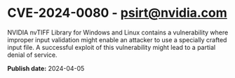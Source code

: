 # CVE-2024-0080 - psirt@nvidia.com


NVIDIA nvTIFF Library for Windows and Linux contains a vulnerability where improper input validation might enable an attacker to use a specially crafted input file. A successful exploit of this vulnerability might lead to a partial denial of service.



**Publish date:** 2024-04-05
